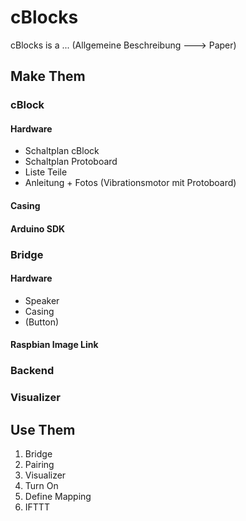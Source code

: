 # cBlocks
cBlocks is a ... (Allgemeine Beschreibung ---> Paper)
## Make Them
### cBlock 
#### Hardware
- Schaltplan cBlock
- Schaltplan Protoboard
- Liste Teile
- Anleitung + Fotos (Vibrationsmotor mit Protoboard) 
#### Casing
#### Arduino SDK
### Bridge
#### Hardware
- Speaker
- Casing
- (Button)
#### Raspbian Image Link
### Backend
### Visualizer
## Use Them
1. Bridge
2. Pairing
3. Visualizer
4. Turn On
6. Define Mapping
7. IFTTT
